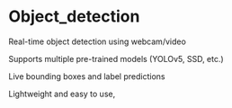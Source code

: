 # Object_detection<br/>
Real-time object detection using webcam/video<br/>

Supports multiple pre-trained models (YOLOv5, SSD, etc.)<br/>

Live bounding boxes and label predictions<br/>

Lightweight and easy to use,

